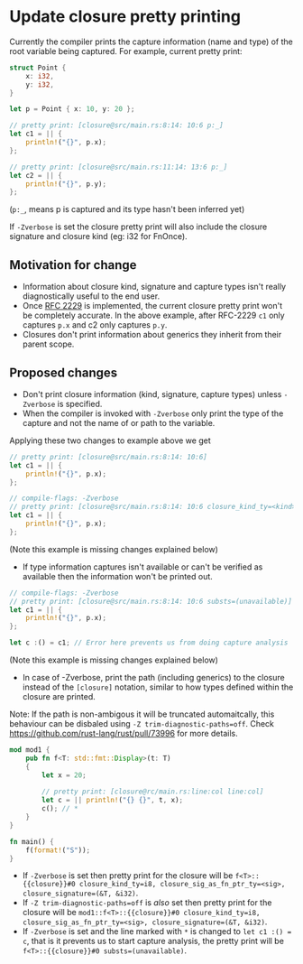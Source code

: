 # Update closure pretty printing

Currently the compiler prints the capture information (name and type) of the root variable being captured.  For example, current pretty print:

```rust
struct Point {
    x: i32,
    y: i32,
}

let p = Point { x: 10, y: 20 };

// pretty print: [closure@src/main.rs:8:14: 10:6 p:_]
let c1 = || {
    println!("{}", p.x);
};

// pretty print: [closure@src/main.rs:11:14: 13:6 p:_]
let c2 = || {
    println!("{}", p.y);
};
```
(`p:_`, means p is captured and its type hasn't been inferred yet)

If `-Zverbose` is set the closure pretty print will also include the closure signature and closure kind (eg: i32 for FnOnce).


## Motivation for change
- Information about closure kind, signature and capture types isn't really diagnostically useful to the end user.
- Once [RFC 2229](https://github.com/rust-lang/rfcs/blob/master/text/2229-capture-disjoint-fields.md) is implemented, the current closure pretty print won't be completely accurate. In the above example, after RFC-2229 `c1` only captures `p.x` and c2 only captures `p.y`.
- Closures don't print information about generics they inherit from their parent scope.

## Proposed changes
- Don't print closure information (kind, signature, capture types) unless `-Zverbose` is specified.
- When the compiler is invoked with `-Zverbose`  only print the type of the capture and not the name of or path to the variable.

Applying these two changes to example above we get
```rust
// pretty print: [closure@src/main.rs:8:14: 10:6] 
let c1 = || {
    println!("{}", p.x);
};

// compile-flags: -Zverbose 
// pretty print: [closure@src/main.rs:8:14: 10:6 closure_kind_ty=<kind>, closure_sig_as_fn_ptr_ty=<signature>, upvar_tys=(&i32)]
let c1 = || {
    println!("{}", p.x);
};
```
(Note this example is missing changes explained below)

- If type information captures isn't available or can't be verified as available then the information won't be printed out.
```rust
// compile-flags: -Zverbose 
// pretty print: [closure@src/main.rs:8:14: 10:6 substs=(unavailable)]
let c1 = || {
    println!("{}", p.x);
};

let c :() = c1; // Error here prevents us from doing capture analysis
```
(Note this example is missing changes explained below)

- In case of -Zverbose, print the path (including generics) to the closure instead of the `[closure]` notation, similar to how types defined within the closure are printed. 

Note: If the path is non-ambigous it will be truncated automaitcally, this behaviour can be disbaled using `-Z trim-diagnostic-paths=off`. Check https://github.com/rust-lang/rust/pull/73996 
for more details.

```rust
mod mod1 {
    pub fn f<T: std::fmt::Display>(t: T) 
    {
        let x = 20;
    
        // pretty print: [closure@rc/main.rs:line:col line:col]
        let c = || println!("{} {}", t, x);
        c(); // *
    }
}

fn main() {
    f(format!("S"));
}
```

- If `-Zverbose` is set then pretty print for the closure will be `f<T>::{{closure}}#0 closure_kind_ty=i8, closure_sig_as_fn_ptr_ty=<sig>, closure_signature=(&T, &i32)`. 
- If `-Z trim-diagnostic-paths=off` is _also_ set then pretty print for the closure will be `mod1::f<T>::{{closure}}#0 closure_kind_ty=i8, closure_sig_as_fn_ptr_ty=<sig>, closure_signature=(&T, &i32)`. 
- If  `-Zverbose` is set and the line marked with `*` is changed to `let c1 :() = c`, that is it prevents us to start capture analysis, the pretty print will be `f<T>::{{closure}}#0 substs=(unavailable)`.
